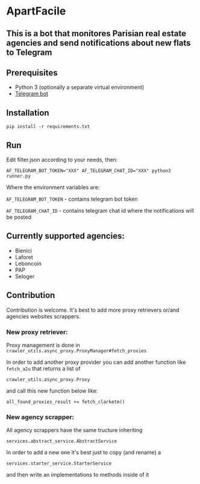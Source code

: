 # ApartFacile 
## This is a bot that monitores Parisian real estate agencies and send notifications about new flats to Telegram

## Prerequisites
- Python 3 (optionally a separate virtual environment)
- [Telegram bot](https://core.telegram.org/bots#3-how-do-i-create-a-bot)

## Installation
```
pip install -r requirements.txt
```

## Run
Edit filter.json according to your needs, then:
```
AF_TELEGRAM_BOT_TOKEN="XXX" AF_TELEGRAM_CHAT_ID="XXX" python3 runner.py
```

Where the environment variables are:

`AF_TELEGRAM_BOT_TOKEN` - contains telegram bot token

`AF_TELEGRAM_CHAT_ID` - contains telegram chat id where the notifications will be posted

## Currently supported agencies:

- Bienici
- Laforet
- Leboncoin
- PAP
- Seloger

## Contribution
Contribution is welcome. It's best to add more proxy retrievers or/and agencies websites scrappers.

### New proxy retriever:
  Proxy management is done in `crawler_utils.async_proxy.ProxyManager#fetch_proxies`
  
  In order to add another proxy provider you can add another function like `fetch_a2u` that returns a list of 
  
  `crawler_utils.async_proxy.Proxy`
  
  and call this new function below like:
  
  `all_found_proxies_result += fetch_clarketm()`
  
### New agency scrapper:
  All agency scrappers have the same tructure inheriting 
  
  `services.abstract_service.AbstractService`
  
  In order to add a new one it's best just to copy (and rename) a 
  
  `services.starter_service.StarterService`

  and then write an implementations to methods inside of it
